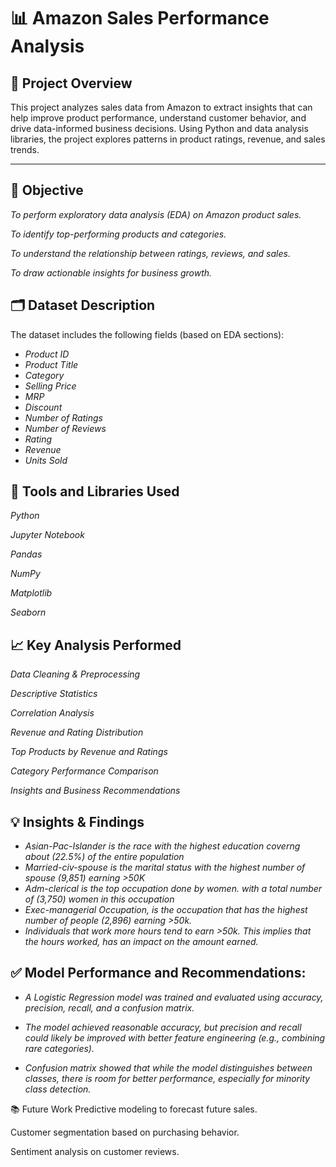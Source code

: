 # 📊 Amazon Sales Performance Analysis  

## 📝 Project Overview
This project analyzes sales data from Amazon to extract insights that can help improve product performance, understand customer behavior, and drive data-informed business decisions. Using Python and data analysis libraries, the project explores patterns in product ratings, revenue, and sales trends.

---

## 🎯 Objective
*To perform exploratory data analysis (EDA) on Amazon product sales.*

*To identify top-performing products and categories.*

*To understand the relationship between ratings, reviews, and sales.*

*To draw actionable insights for business growth.*

## 🗂️ Dataset Description
The dataset includes the following fields (based on EDA sections):
- *Product ID*
- *Product Title*
- *Category*
- *Selling Price*
- *MRP*
- *Discount*
- *Number of Ratings*
- *Number of Reviews*
- *Rating*
- *Revenue*
- *Units Sold*

## 🔧 Tools and Libraries Used
*Python*

*Jupyter Notebook*

*Pandas*

*NumPy*

*Matplotlib*

*Seaborn*

## 📈 Key Analysis Performed
*Data Cleaning & Preprocessing*

*Descriptive Statistics*

*Correlation Analysis*

*Revenue and Rating Distribution*

*Top Products by Revenue and Ratings*

*Category Performance Comparison*

*Insights and Business Recommendations*

## 💡 Insights & Findings
- *Asian-Pac-Islander is the race with the highest education coverng about (22.5%) of the entire population*
- *Married-civ-spouse is the marital status with the highest number of spouse (9,851) earning >50K*
- *Adm-clerical is the top occupation done by women. with a total number of (3,750) women in this occupation*
- *Exec-managerial Occupation, is the occupation that has the highest number of people (2,896) earning >50k.*
- *Individuals that work more hours tend to earn >50k. This implies that the hours worked, has an impact on the amount earned.*

## ✅ Model Performance and Recommendations:

- *A Logistic Regression model was trained and evaluated using accuracy, precision, recall, and a confusion matrix.*

- *The model achieved reasonable accuracy, but precision and recall could likely be improved with better feature engineering (e.g., combining rare categories).*

- *Confusion matrix showed that while the model distinguishes between classes, there is room for better performance, especially for minority class detection.*


📚 Future Work
Predictive modeling to forecast future sales.

Customer segmentation based on purchasing behavior.

Sentiment analysis on customer reviews.





